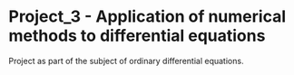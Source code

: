 # Project_3 - Application of numerical methods to differential equations #
Project as part of the subject of ordinary differential equations.
